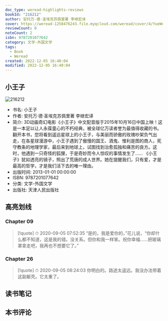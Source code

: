 ```yaml
---
doc_type: weread-highlights-reviews
bookId: "216212"
author: 安托万·德·圣埃克苏佩里著 李继宏译
cover: https://weread-1258476243.file.myqcloud.com/weread/cover/4/YueWen_216212/t7_YueWen_216212.jpg
reviewCount: 0
noteCount: 2
isbn: 9787201077642
category: 文学-外国文学
tags:
  - Book
  - Weread
created: 2022-12-05 16:40:04
modified: 2022-12-05 16:40:04
---
```


## 小王子

![216212](https://weread-1258476243.file.myqcloud.com/weread/cover/4/YueWen_216212/t7_YueWen_216212.jpg)
- 书名: 小王子
- 作者: 安托万·德·圣埃克苏佩里著 李继宏译
- 简介: 3D动画奇幻电影《小王子》中文配音版于2015年10月16日中国上映！这是一本足以让人永葆童心的不朽经典，被全球亿万读者誉为最值得收藏的书。翻开本书，您将看到遥远星球上的小王子，与美丽而骄傲的玫瑰吵架负气出走，在各星球漫游中，小王子遇到了傲慢的国王、酒鬼、惟利是图的商人，死守教条的地理学家，最后来到地球上，试图找到治愈孤独和痛苦的良方。这时，他遇到一只奇怪的狐狸，于是奇妙而令人惊叹的事情发生了…… 《小王子》犹如透亮的镜子，照出了荒唐的成人世界。她在提醒我们，只有爱，才是最高的哲学，才是我们活下去的唯一理由。
- 出版时间: 2013-01-01 00:00:00
- ISBN: 9787201077642
- 分类: 文学-外国文学
- 出版社: 天津人民出版社

## 高亮划线

### Chapter 09


> [!quote] ⏱ 2020-09-05 07:52:35
> “是的，我是爱你的，”花儿说，“你却什么都不知道，这是我的错。没关系。但你和我一样笨。祝你幸福……把玻璃罩拿走吧，我再也不想要它了。”
 


### Chapter 26


> [!quote] ⏱ 2020-09-05 08:24:03
> 你明白的。路途太遥远。我没办法带着这副躯壳。它太重了。
 



## 读书笔记


## 本书评论

